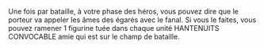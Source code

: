 Une fois par bataille, à votre phase des héros, vous
pouvez dire que le porteur va appeler les âmes
des égarés avec le fanal. Si vous le faites, vous
pouvez ramener 1 figurine tuée dans chaque unité
HANTENUITS CONVOCABLE amie qui est sur le
champ de bataille.

